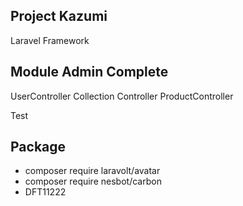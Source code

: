 ## Project Kazumi
Laravel Framework






## Module Admin Complete

UserController
Collection Controller
ProductController

Test

## Package
- composer require laravolt/avatar
- composer require nesbot/carbon
- DFT11222